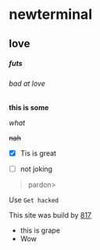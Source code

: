 # newterminal
## love
##### futs
###### bad at love
**this is some** 

*what*

~~nah~~

- [x] Tis is great

- [ ] not joking

>pardon>

Use ```Get hacked```

This site was build by [817](https://google.com)

- this is grape
- Wow
